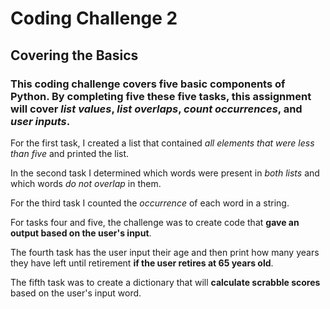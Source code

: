 # **Coding Challenge 2**
## **Covering the Basics**
### This coding challenge covers **five** basic components of Python. By completing five these five tasks, this assignment will cover *list values*, *list overlaps*, *count occurrences*, and *user inputs*.

For the first task, I created a list that contained *all elements that were less than five* and printed the list.

In the second task I determined which words were present in *both lists* and which words *do not overlap* in them. 

For the third task I counted the *occurrence* of each word in a string. 

For tasks four and five, the challenge was to create code that **gave an output based on the user's input**. 

The fourth task has the user input their age and then print how many years they have left until retirement **if the user retires at 65 years old**. 

The fifth task was to create a dictionary that will **calculate scrabble scores** based on the user's input word. 
